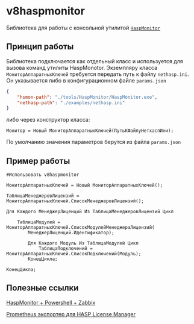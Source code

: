 # v8haspmonitor

Библиотека для работы с консольной утилитой [`HaspMonitor`](https://www.zabbix.com/forum/in-russian/25155-%D0%9C%D0%BE%D0%BD%D0%B8%D1%82%D0%BE%D1%80%D0%B8%D0%BD%D0%B3-nethasp?postcount=4#post180721)

## Принцип работы

Библиотека подключается как отдельный класс и используется для вызова команд утилиты HaspMonotor. Экземпляру класса `МониторАппаратныхКлючей` требуется передать путь к файлу `nethasp.ini`. Он указывается либо в конфигурационном файле `params.json`

```json
{
    "hsmon-path": "./tools/HaspMonitor/HaspMonitor.exe",
    "nethasp-path": "./examples/nethasp.ini"
}
```
либо через конструктор класса:
```bsl
Монитор = Новый МониторАппаратныхКлючей(ПутьКФайлуНетхаспИни);
```
По умолчанию значения параметров берутся из файла `params.json`

## Пример работы

```bsl
#Использовать v8haspmonitor

МониторАппаратныхКлючей = Новый МониторАппаратныхКлючей();

ТаблицаМенеджеровЛицензий = МониторАппаратныхКлючей.СписокМенеджеровЛицензий();

Для Каждого МенеджерЛиценций Из ТаблицаМенеджеровЛицензий Цикл

    ТаблицаМодулей = МониторАппаратныхКлючей.СписокМодулейМенеджераЛицензий(
        МенеджерЛиценций.Идентификатор);

        Для Каждого Модуль Из ТаблицаМодулей Цикл
            ТаблицаПодключений = МониторАппаратныхКлючей.СписокПодключений(Модуль);	
        КонецЦикла;

КонецЦикла;
```

## Полезные ссылки
[HaspMonitor + Powershell + Zabbix](https://github.com/zbx-sadman/HASP)

[Prometheus экспортер для HASP License Manager](https://github.com/komarovps/v8hasp-exporter)
